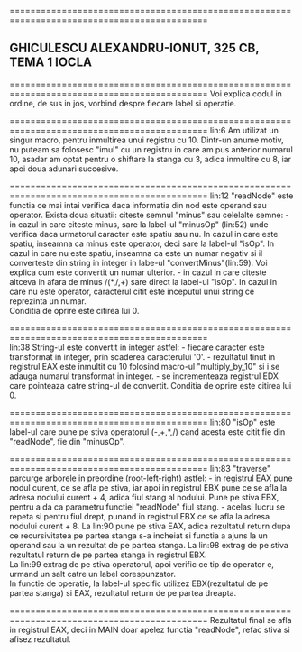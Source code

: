 ============================================================================================
## GHICULESCU ALEXANDRU-IONUT, 325 CB, TEMA 1 IOCLA ##

============================================================================================
        Voi explica codul in ordine, de sus in jos, vorbind despre fiecare
        label si operatie.
        
============================================================================================
lin:6   Am utilizat un singur macro, pentru inmultirea unui registru cu 10. Dintr-un
        anume motiv, nu puteam sa folosesc "imul" cu un registru in care am pus anterior
        numarul 10, asadar am optat pentru o shiftare la stanga cu 3, adica inmultire cu 
        8, iar apoi doua adunari succesive.
        
============================================================================================
lin:12  "readNode" este functia ce mai intai verifica daca informatia din nod este operand
        sau operator. 
        Exista doua situatii: citeste semnul "minus" sau celelalte semne:
          - in cazul in care citeste minus, sare la label-ul "minusOp" (lin:52) unde verifica
        daca urmatorul caracter este spatiu sau nu. In cazul in care este spatiu, inseamna ca
        minus este operator, deci sare la label-ul "isOp". In cazul in care nu este spatiu,
        inseamna ca este un numar negativ si il converteste din string in integer in labe-ul
        "convertMinus"(lin:59). Voi explica cum este convertit un numar ulterior.
          - in cazul in care citeste altceva in afara de minus /(\*,/,+) sare direct la 
        label-ul "isOp".
        In cazul in care nu este operator, caracterul citit este inceputul unui string ce 
        reprezinta un numar.        
        Conditia de oprire este citirea lui 0.
        
============================================================================================    
lin:38  String-ul este convertit in integer astfel:
          - fiecare caracter este transformat in integer, prin scaderea caracterului '0'.
          - rezultatul tinut in registrul EAX este inmultit cu 10 folosind macro-ul 
          "multiply_by_10" si i se adauga numarul transformat in integer.
          - se incrementeaza registrul EDX care pointeaza catre string-ul de convertit.
        Conditia de oprire este citirea lui 0.
        
============================================================================================
lin:80  "isOp" este label-ul care pune pe stiva operatorul (-,+,\*,/) cand acesta este citit
        fie din "readNode", fie din "minusOp".
        
============================================================================================
lin:83  "traverse" parcurge arborele in preordine (root-left-right) astfel:
          - in registrul EAX pune nodul curent, ce se afla pe stiva, iar apoi in registrul
          EBX pune ce se afla la adresa nodului curent + 4, adica fiul stang al nodului.
          Pune pe stiva EBX, pentru a da ca parametru functiei "readNode" fiul stang.
          - acelasi lucru se repeta si pentru fiul drept, punand in registrul EBX ce se 
          afla la adresa nodului curent + 8.
        La lin:90 pune pe stiva EAX, adica rezultatul return dupa ce recursivitatea pe 
        partea stanga s-a incheiat si functia a ajuns la un operand sau la un rezultat
        de pe partea stanga. 
        La lin:98 extrag de pe stiva rezultatul return de pe partea stanga in registrul
        EBX.  
        La lin:99 extrag de pe stiva operatorul, apoi verific ce tip de operator e, 
        urmand un salt catre un label corespunzator.  
        In functie de operatie, la label-ul specific utilizez EBX(rezultatul de pe
        partea stanga) si EAX, rezultatul return de pe partea dreapta.
        
============================================================================================
        Rezultatul final se afla in registrul EAX, deci in MAIN doar apelez functia
        "readNode", refac stiva si afisez rezultatul.



